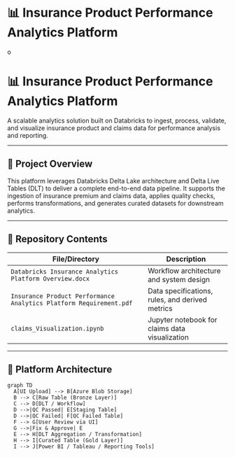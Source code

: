 # 📊 Insurance Product Performance Analytics Platform
o

# 📊 Insurance Product Performance Analytics Platform

A scalable analytics solution built on Databricks to ingest, process, validate, and visualize insurance product and claims data for performance analysis and reporting.

---

## 🚀 Project Overview

This platform leverages Databricks Delta Lake architecture and Delta Live Tables (DLT) to deliver a complete end-to-end data pipeline. It supports the ingestion of insurance premium and claims data, applies quality checks, performs transformations, and generates curated datasets for downstream analytics.

---

## 📂 Repository Contents

| File/Directory                                | Description                                                   |
|----------------------------------------------|---------------------------------------------------------------|
| `Databricks Insurance Analytics Platform Overview.docx` | Workflow architecture and system design                      |
| `Insurance Product Performance Analytics Platform Requirement.pdf` | Data specifications, rules, and derived metrics             |
| `claims_Visualization.ipynb`                 | Jupyter notebook for claims data visualization               |

---

## 🧱 Platform Architecture

```mermaid
graph TD
  A[UI Upload] --> B[Azure Blob Storage]
  B --> C[Raw Table (Bronze Layer)]
  C --> D[DLT / Workflow]
  D -->|QC Passed| E[Staging Table]
  D -->|QC Failed| F[QC Failed Table]
  F --> G[User Review via UI]
  G -->|Fix & Approve| E
  E --> H[DLT Aggregation / Transformation]
  H --> I[Curated Table (Gold Layer)]
  I --> J[Power BI / Tableau / Reporting Tools]
